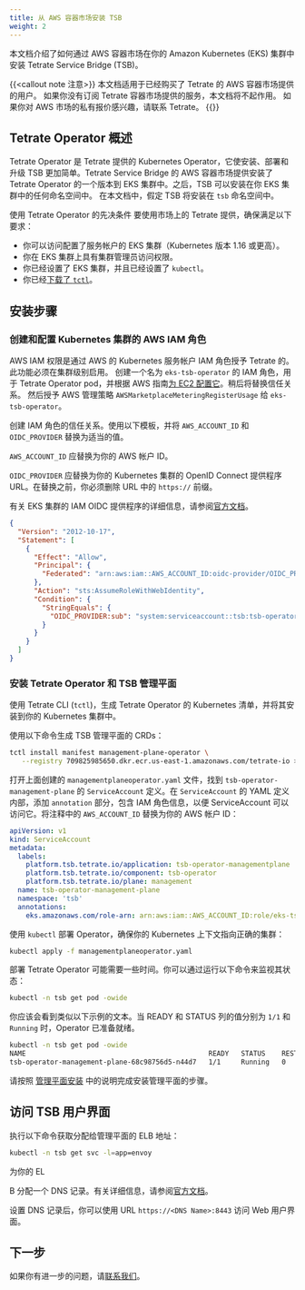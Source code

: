 ```yaml
---
title: 从 AWS 容器市场安装 TSB
weight: 2
---
```


本文档介绍了如何通过 AWS 容器市场在你的 Amazon Kubernetes (EKS) 集群中安装 Tetrate Service Bridge (TSB)。

{{<callout note 注意>}}
本文档适用于已经购买了 Tetrate 的 AWS 容器市场提供的用户。
如果你没有订阅 Tetrate 容器市场提供的服务，本文档将不起作用。
如果你对 AWS 市场的私有报价感兴趣，请联系 Tetrate。
{{</callout>}}

## Tetrate Operator 概述

Tetrate Operator 是 Tetrate 提供的 Kubernetes Operator，它使安装、部署和升级 TSB 更加简单。Tetrate Service Bridge 的 AWS 容器市场提供安装了 Tetrate Operator 的一个版本到 EKS 集群中。之后，TSB 可以安装在你 EKS 集群中的任何命名空间中。
在本文档中，假定 TSB 将安装在 `tsb` 命名空间中。

使用 Tetrate Operator 的先决条件
要使用市场上的 Tetrate 提供，确保满足以下要求：
* 你可以访问配置了服务帐户的 EKS 集群（Kubernetes 版本 1.16 或更高）。
* 你在 EKS 集群上具有集群管理员访问权限。
* 你已经设置了 EKS 集群，并且已经设置了 `kubectl`。
* 你已经[下载了 `tctl`](../../../../reference/cli/guide/index#installation)。

## 安装步骤

### 创建和配置 Kubernetes 集群的 AWS IAM 角色

AWS IAM 权限是通过 AWS 的 Kubernetes 服务帐户 IAM 角色授予 Tetrate 的。此功能必须在集群级别启用。
创建一个名为 `eks-tsb-operator` 的 IAM 角色，用于 Tetrate Operator pod，并根据 AWS 指南[为 EC2 配置它](https://docs.aws.amazon.com/IAM/latest/UserGuide/id_roles_create_for-service.html)。稍后将替换信任关系。
然后授予 AWS 管理策略 `AWSMarketplaceMeteringRegisterUsage` 给 `eks-tsb-operator`。

创建 IAM 角色的信任关系。使用以下模板，并将 `AWS_ACCOUNT_ID` 和 `OIDC_PROVIDER` 替换为适当的值。

`AWS_ACCOUNT_ID` 应替换为你的 AWS 帐户 ID。

`OIDC_PROVIDER` 应替换为你的 Kubernetes 集群的 OpenID Connect 提供程序 URL。在替换之前，你必须删除 URL 中的 `https://` 前缀。

有关 EKS 集群的 IAM OIDC 提供程序的详细信息，请参阅[官方文档](https://docs.aws.amazon.com/eks/latest/userguide/enable-iam-roles-for-service-accounts.html)。

```json
{
  "Version": "2012-10-17",
  "Statement": [
    {
      "Effect": "Allow",
      "Principal": {
        "Federated": "arn:aws:iam::AWS_ACCOUNT_ID:oidc-provider/OIDC_PROVIDER"
      },
      "Action": "sts:AssumeRoleWithWebIdentity",
      "Condition": {
        "StringEquals": {
          "OIDC_PROVIDER:sub": "system:serviceaccount::tsb:tsb-operator-management-plane"
        }
      }
    }
  ]
}
```

### 安装 Tetrate Operator 和 TSB 管理平面

使用 Tetrate CLI (`tctl`)，生成 Tetrate Operator 的 Kubernetes 清单，并将其安装到你的 Kubernetes 集群中。

使用以下命令生成 TSB 管理平面的 CRDs：

```bash
tctl install manifest management-plane-operator \
   --registry 709825985650.dkr.ecr.us-east-1.amazonaws.com/tetrate-io > managementplaneoperator.yaml
```

打开上面创建的 `managementplaneoperator.yaml` 文件，找到 `tsb-operator-management-plane` 的 `ServiceAccount` 定义。在 `ServiceAccount` 的 YAML 定义内部，添加 `annotation` 部分，包含 IAM 角色信息，以便 ServiceAccount 可以访问它。将注释中的 `AWS_ACCOUNT_ID` 替换为你的 AWS 帐户 ID：

```yaml
apiVersion: v1
kind: ServiceAccount
metadata:
  labels:
    platform.tsb.tetrate.io/application: tsb-operator-managementplane
    platform.tsb.tetrate.io/component: tsb-operator
    platform.tsb.tetrate.io/plane: management
  name: tsb-operator-management-plane
  namespace: 'tsb'
  annotations:
    eks.amazonaws.com/role-arn: arn:aws:iam::AWS_ACCOUNT_ID:role/eks-tsb-operator 
```

使用 `kubectl` 部署 Operator，确保你的 Kubernetes 上下文指向正确的集群：

```bash
kubectl apply -f managementplaneoperator.yaml
```

部署 Tetrate Operator 可能需要一些时间。你可以通过运行以下命令来监视其状态：

```bash
kubectl -n tsb get pod -owide
```

你应该会看到类似以下示例的文本。当 READY 和 STATUS 列的值分别为 `1/1` 和 `Running` 时，Operator 已准备就绪。

```bash
kubectl -n tsb get pod -owide
NAME                                             READY   STATUS    RESTARTS   AGE   IP               NODE                                              NOMINATED NODE   READINESS GATES
tsb-operator-management-plane-68c98756d5-n44d7   1/1     Running   0          71s   192.168.17.234   ip-192-168-24-207.ca-central-1.compute.internal   <none>          <none>
```

请按照 [管理平面安装](../../../self-managed/management-plane-installation) 中的说明完成安装管理平面的步骤。

## 访问 TSB 用户界面

执行以下命令获取分配给管理平面的 ELB 地址：

```bash
kubectl -n tsb get svc -l=app=envoy
```

为你的 EL

B 分配一个 DNS 记录。有关详细信息，请参阅[官方文档](https://docs.aws.amazon.com/Route53/latest/DeveloperGuide/resource-record-sets-creating.html)。

设置 DNS 记录后，你可以使用 URL `https://<DNS Name>:8443` 访问 Web 用户界面。

## 下一步

如果你有进一步的问题，请[联系我们](https://tetrate.io)。
